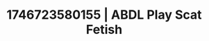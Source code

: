---
categories:
- Erotic AI content
- AI-generated
- Mindful kink
- Candlelit scenes
- Erotic tension build
- Wet skin
- ASMR
- Cosplay
image: /assets/images/1746723580155.jpg
layout: post
seo:
  description: Featured content with artistic ABDL Play, Scat Fetish. HD images available.
  keywords: ABDL Play, Scat Fetish
  og_image: /assets/images/1746723580155.jpg
  schema_type: VisualArtwork
tags:
- ABDL Play
- '#1746723580155'
- Scat Fetish
title: 1746723580155 | ABDL Play Scat Fetish
---